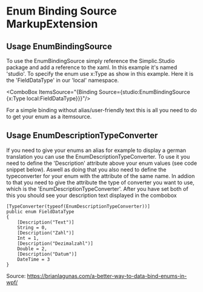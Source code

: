 # Enum Binding Source MarkupExtension

## Usage EnumBindingSource

To use the EnumBindingSource simply reference the Simplic.Studio package and add a reference to the xaml.
In this example it's named 'studio'. 
To specify the enum use x:Type as show in this example. Here it is the 'FieldDataType' in our 'local' namespace.

\<ComboBox ItemsSource="{Binding Source={studio:EnumBindingSource {x:Type local:FieldDataType}}}"/>

For a simple binding without alias/user-friendly text this is all you need to do to get your enum as a itemsource.


## Usage EnumDescriptionTypeConverter

If you need to give your enums an alias for example to display a german translation you can use the EnumDescriptionTypeConverter.
To use it you need to define the 'Description' attribute above your enum values (see code snippet below).
Aswell as doing that you also need to define the typeconverter for your enum with the attribute of the same name.
In addion to that you need to give the attribute the type of converter you want to use, which is the 'EnumDescriptionTypeConverter'.
After you have set both of this you should see your description text displayed in the combobox

    [TypeConverter(typeof(EnumDescriptionTypeConverter))]
    public enum FieldDataType
    {
        [Description("Text")]
        String = 0,
        [Description("Zahl")]
        Int = 1,
        [Description("Dezimalzahl")]
        Double = 2,
        [Description("Datum")]
        DateTime = 3
    }


Source: https://brianlagunas.com/a-better-way-to-data-bind-enums-in-wpf/
